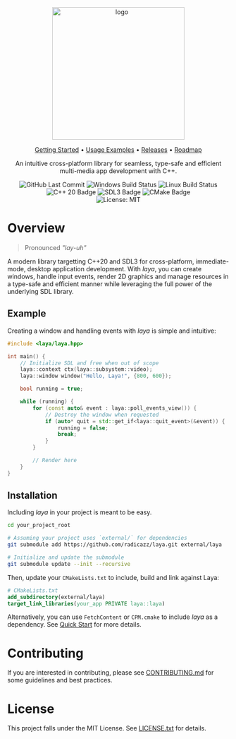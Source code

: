 <!-- Temporary disable markdownlint for specific rules to allow inline html -->
<!-- markdownlint-disable MD033 MD041 -->

<div align="center">
  <image alt="logo" src="docs/assets/logo_cropped.png" width="300"/>
</div>

<div align="center">
    <p>
        <a href="docs/quick_start.md">Getting Started</a> •
        <a href="examples">Usage Examples</a> •
        <a href="https://github.com/radicazz/laya/releases">Releases</a> •
        <a href="docs/design/roadmap.md">Roadmap</a>
    </p>
</div>

<div align="center">
    <p>An intuitive cross-platform library for seamless, type-safe and efficient multi-media app development with C++.</p>
</div>

<div align="center">
    <image alt="GitHub Last Commit" src="https://img.shields.io/github/last-commit/radicazz/laya?logo=github&logoColor=white"/>
    <image alt="Windows Build Status" src="https://github.com/radicazz/laya/actions/workflows/build_windows.yml/badge.svg?branch="/>
    <image alt="Linux Build Status" src="https://github.com/radicazz/laya/actions/workflows/build_linux.yml/badge.svg?branch="/>
</div>

<div align="center">
    <image alt="C++ 20 Badge" src="https://img.shields.io/badge/C%2B%2B-20-064F8C?logo=cplusplus&logoColor=white"/>
    <image alt="SDL3 Badge" src="https://img.shields.io/badge/SDL-3-064F8C?logo=files&logoColor=white"/>
    <image alt="CMake Badge" src="https://img.shields.io/badge/CMake-3.21-064F8C?logo=cmake&logoColor=white"/>
</div>

<div align="center">
    <image alt="License: MIT" src="https://img.shields.io/github/license/radicazz/laya?color=orange&logo=open-source-initiative&logoColor=white"/>
</div>

<!--
<div align="center">
    <p>
        <a href="docs/quick_start.md">Quick Start</a> •
        <a href="examples">Examples</a> •
        <a href="https://github.com/radicazz/laya/releases">Releases</a> •
        <a href="docs/design/roadmap.md">Roadmap</a>
    </p>
</div>
-->

<!--
<div align="center">
    <image alt="GitHub Repo Size" src="https://img.shields.io/github/repo-size/radicazz/laya?logo=github&logoColor=white"/>
    <image alt="License: MIT" src="https://img.shields.io/github/license/radicazz/laya?color=orange&logo=open-source-initiative&logoColor=white"/>
    <image alt="GitHub Issues" src="https://img.shields.io/github/issues/radicazz/laya?logo=github&logoColor=white"/>
</div>
-->

<!--
<div align="center">
    <p>
    The idea behind <i>laya</i> is to provide a clean, type-safe and idiomatic C++ interface for SDL and its extensions that feels natural while preserving the full power and flexibility of the underlying C library.
    </p>
</div>
-->

<!-- markdownlint-enable MD033 MD041 -->

# Overview

> Pronounced *"lay-uh"*

A modern library targetting C++20 and SDL3 for cross-platform, immediate-mode, desktop application development. With *laya*, you can create windows, handle input events, render 2D graphics and manage resources in a type-safe and efficient manner while leveraging the full power of the underlying SDL library.

## Example

Creating a window and handling events with *laya* is simple and intuitive:

```cpp
#include <laya/laya.hpp>

int main() {
    // Initialize SDL and free when out of scope
    laya::context ctx(laya::subsystem::video);
    laya::window window("Hello, Laya!", {800, 600});

    bool running = true;

    while (running) {
        for (const auto& event : laya::poll_events_view()) {
            // Destroy the window when requested
            if (auto* quit = std::get_if<laya::quit_event>(&event)) {
                running = false;
                break;
            }
        }

        // Render here
    }
}
```

## Installation

Including *laya* in your project is meant to be easy.

```bash
cd your_project_root

# Assuming your project uses `external/` for dependencies
git submodule add https://github.com/radicazz/laya.git external/laya

# Initialize and update the submodule
git submodule update --init --recursive
```

Then, update your `CMakeLists.txt` to include, build and link against Laya:

```cmake
# CMakeLists.txt
add_subdirectory(external/laya)
target_link_libraries(your_app PRIVATE laya::laya)
```

Alternatively, you can use `FetchContent` or `CPM.cmake` to include *laya* as a dependency. See [Quick Start](docs/quick_start.md) for more details.

# Contributing

If you are interested in contributing, please see [CONTRIBUTING.md](CONTRIBUTING.md) for some guidelines and best practices.

# License

This project falls under the MIT License. See [LICENSE.txt](LICENSE.txt) for details.
